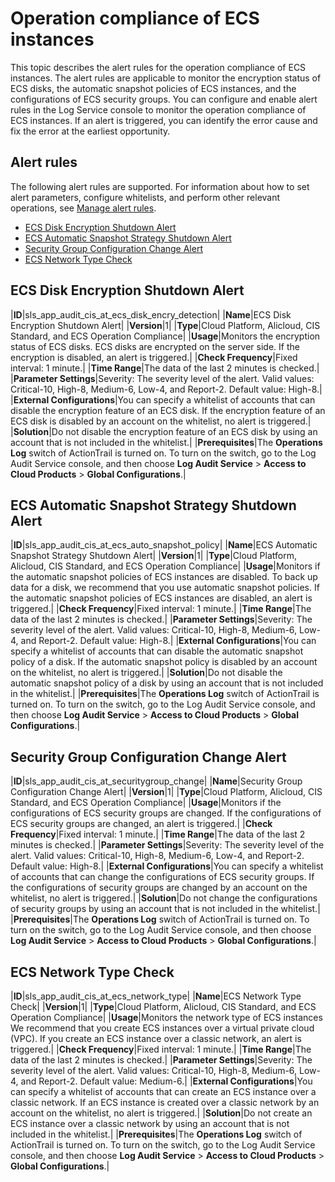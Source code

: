 # Operation compliance of ECS instances

This topic describes the alert rules for the operation compliance of ECS instances. The alert rules are applicable to monitor the encryption status of ECS disks, the automatic snapshot policies of ECS instances, and the configurations of ECS security groups. You can configure and enable alert rules in the Log Service console to monitor the operation compliance of ECS instances. If an alert is triggered, you can identify the error cause and fix the error at the earliest opportunity.

## Alert rules

The following alert rules are supported. For information about how to set alert parameters, configure whitelists, and perform other relevant operations, see [Manage alert rules]().

-   [ECS Disk Encryption Shutdown Alert](#section_y7t_61v_73x)
-   [ECS Automatic Snapshot Strategy Shutdown Alert](#section_hu1_6l7_jka)
-   [Security Group Configuration Change Alert](#section_j0n_rif_o0w)
-   [ECS Network Type Check](#section_7vd_x68_q87)

## ECS Disk Encryption Shutdown Alert

|**ID**|sls\_app\_audit\_cis\_at\_ecs\_disk\_encry\_detection|
|**Name**|ECS Disk Encryption Shutdown Alert|
|**Version**|1|
|**Type**|Cloud Platform, Alicloud, CIS Standard, and ECS Operation Compliance|
|**Usage**|Monitors the encryption status of ECS disks. ECS disks are encrypted on the server side. If the encryption is disabled, an alert is triggered.|
|**Check Frequency**|Fixed interval: 1 minute.|
|**Time Range**|The data of the last 2 minutes is checked.|
|**Parameter Settings**|Severity: The severity level of the alert. Valid values: Critical-10, High-8, Medium-6, Low-4, and Report-2. Default value: High-8.|
|**External Configurations**|You can specify a whitelist of accounts that can disable the encryption feature of an ECS disk. If the encryption feature of an ECS disk is disabled by an account on the whitelist, no alert is triggered.|
|**Solution**|Do not disable the encryption feature of an ECS disk by using an account that is not included in the whitelist.|
|**Prerequisites**|The **Operations Log** switch of ActionTrail is turned on. To turn on the switch, go to the Log Audit Service console, and then choose **Log Audit Service** \> **Access to Cloud Products** \> **Global Configurations**.|

## ECS Automatic Snapshot Strategy Shutdown Alert

|**ID**|sls\_app\_audit\_cis\_at\_ecs\_auto\_snapshot\_policy|
|**Name**|ECS Automatic Snapshot Strategy Shutdown Alert|
|**Version**|1|
|**Type**|Cloud Platform, Alicloud, CIS Standard, and ECS Operation Compliance|
|**Usage**|Monitors if the automatic snapshot policies of ECS instances are disabled. To back up data for a disk, we recommend that you use automatic snapshot policies. If the automatic snapshot policies of ECS instances are disabled, an alert is triggered.|
|**Check Frequency**|Fixed interval: 1 minute.|
|**Time Range**|The data of the last 2 minutes is checked.|
|**Parameter Settings**|Severity: The severity level of the alert. Valid values: Critical-10, High-8, Medium-6, Low-4, and Report-2. Default value: High-8.|
|**External Configurations**|You can specify a whitelist of accounts that can disable the automatic snapshot policy of a disk. If the automatic snapshot policy is disabled by an account on the whitelist, no alert is triggered.|
|**Solution**|Do not disable the automatic snapshot policy of a disk by using an account that is not included in the whitelist.|
|**Prerequisites**|The **Operations Log** switch of ActionTrail is turned on. To turn on the switch, go to the Log Audit Service console, and then choose **Log Audit Service** \> **Access to Cloud Products** \> **Global Configurations**.|

## Security Group Configuration Change Alert

|**ID**|sls\_app\_audit\_cis\_at\_securitygroup\_change|
|**Name**|Security Group Configuration Change Alert|
|**Version**|1|
|**Type**|Cloud Platform, Alicloud, CIS Standard, and ECS Operation Compliance|
|**Usage**|Monitors if the configurations of ECS security groups are changed. If the configurations of ECS security groups are changed, an alert is triggered.|
|**Check Frequency**|Fixed interval: 1 minute.|
|**Time Range**|The data of the last 2 minutes is checked.|
|**Parameter Settings**|Severity: The severity level of the alert. Valid values: Critical-10, High-8, Medium-6, Low-4, and Report-2. Default value: High-8.|
|**External Configurations**|You can specify a whitelist of accounts that can change the configurations of ECS security groups. If the configurations of security groups are changed by an account on the whitelist, no alert is triggered.|
|**Solution**|Do not change the configurations of security groups by using an account that is not included in the whitelist.|
|**Prerequisites**|The **Operations Log** switch of ActionTrail is turned on. To turn on the switch, go to the Log Audit Service console, and then choose **Log Audit Service** \> **Access to Cloud Products** \> **Global Configurations**.|

## ECS Network Type Check

|**ID**|sls\_app\_audit\_cis\_at\_ecs\_network\_type|
|**Name**|ECS Network Type Check|
|**Version**|1|
|**Type**|Cloud Platform, Alicloud, CIS Standard, and ECS Operation Compliance|
|**Usage**|Monitors the network type of ECS instances We recommend that you create ECS instances over a virtual private cloud \(VPC\). If you create an ECS instance over a classic network, an alert is triggered.|
|**Check Frequency**|Fixed interval: 1 minute.|
|**Time Range**|The data of the last 2 minutes is checked.|
|**Parameter Settings**|Severity: The severity level of the alert. Valid values: Critical-10, High-8, Medium-6, Low-4, and Report-2. Default value: Medium-6.|
|**External Configurations**|You can specify a whitelist of accounts that can create an ECS instance over a classic network. If an ECS instance is created over a classic network by an account on the whitelist, no alert is triggered.|
|**Solution**|Do not create an ECS instance over a classic network by using an account that is not included in the whitelist.|
|**Prerequisites**|The **Operations Log** switch of ActionTrail is turned on. To turn on the switch, go to the Log Audit Service console, and then choose **Log Audit Service** \> **Access to Cloud Products** \> **Global Configurations**.|

